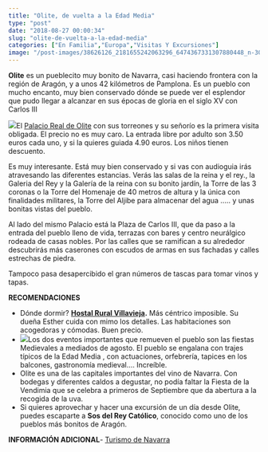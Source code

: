 ```yaml
---
title: "Olite, de vuelta a la Edad Media"
type: "post"
date: "2018-08-27 00:00:34"
slug: "olite-de-vuelta-a-la-edad-media"
categories: ["En Familia","Europa","Visitas Y Excursiones"]
image: "/post-images/38626126_2181655242063296_6474367331307880448_n-300x300.jpg"
---
```


**Olite** es un pueblecito muy bonito de Navarra, casi haciendo frontera con la región de Aragón, y a unos 42 kilómetros de Pamplona. Es un pueblo con mucho encanto, muy bien conservado dónde se puede ver el esplendor que pudo llegar a alcanzar en sus épocas de gloria en el siglo XV con Carlos III



![](/post-images/38626126_2181655242063296_6474367331307880448_n-300x300.jpg)El [Palacio Real de Olite](http://guiartenavarra.com/PALACIO/) con sus torreones y su señorío es la primera visita obligada. El precio no es muy caro. La entrada libre por adulto son 3.50 euros cada uno, y si la quieres guiada 4.90 euros. Los niños tienen descuento.

Es muy interesante. Está muy bien conservado y si vas con audioguia irás atravesando las diferentes estancias. Verás las salas de la reina y el rey., la Galeria del Rey y la Galería de la reina con su bonito jardín, la Torre de las 3 coronas o la Torre del Homenaje de 40 metros de altura y la única con finalidades militares, la Torre del Aljibe para almacenar del agua ..... y unas bonitas vistas del pueblo.



Al lado del mismo Palacio está la Plaza de Carlos III, que da paso a la entrada del pueblo lleno de vida, terrazas con bares y centro neurálgico rodeada de casas nobles. Por las calles que se ramifican a su alrededor descubrirás más caserones con escudos de armas en sus fachadas y calles estrechas de piedra.

Tampoco pasa desapercibido el gran números de tascas para tomar vinos y tapas.

 

**RECOMENDACIONES**

- Dónde dormir? **[ Hostal Rural Villavieja](https://www.booking.com/hotel/es/hostal-rural-villa-vieja.en.html?aid=1294466&no_rooms=1&group_adults=1).**  Más céntrico imposible. Su dueña Esther cuida con mimo los detalles. Las habitaciones son acogedoras y cómodas. Buen precio.
- ![](/post-images/38704433_323863618355552_837313542326583296_n1-300x300.jpg)Los dos eventos importantes que remueven el pueblo son las fiestas Medievales a mediados de agosto. El pueblo se engalana con trajes típicos de la Edad Media , con actuaciones, orfebrería, tapices en los balcones, gastronomía medieval.... Increíble.
- Olite es una de las capitales importantes del vino de Navarra. Con bodegas y diferentes caldos a degustar, no podía faltar la Fiesta de la Vendimia que se celebra a primeros de Septiembre que da abertura a la recogida de la uva.
- Si quieres aprovechar y hacer una excursión de un día desde Olite, puedes escaparte a **Sos del Rey Católico**, conocido como uno de los pueblos más bonitos de Aragón.

**INFORMACIÓN ADICIONAL**- [Turismo de Navarra](http://www.turismo.navarra.es/esp/home/default.htm)